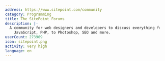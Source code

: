 ```yaml
---
address: https://www.sitepoint.com/community
category: Programming
title: The SitePoint Forums
description: |-
  A community for web designers and developers to discuss everything from HTML, CSS,
    JavaScript, PHP, to Photoshop, SEO and more.
userCount: 273909
icon: sitepoint.png
activity: very high
language: en
---
```

